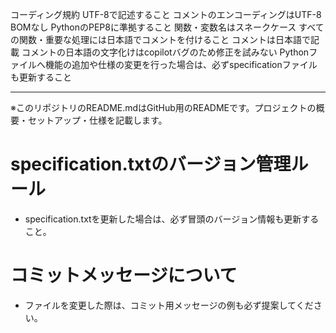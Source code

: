 コーディング規約
UTF-8で記述すること
コメントのエンコーディングはUTF-8 BOMなし
PythonのPEP8に準拠すること
関数・変数名はスネークケース
すべての関数・重要な処理には日本語でコメントを付けること
コメントは日本語で記載
コメントの日本語の文字化けはcopilotバグのため修正を試みない
Pythonファイルへ機能の追加や仕様の変更を行った場合は、必ずspecificationファイルも更新すること

---
※このリポジトリのREADME.mdはGitHub用のREADMEです。プロジェクトの概要・セットアップ・仕様を記載します。

# specification.txtのバージョン管理ルール
- specification.txtを更新した場合は、必ず冒頭のバージョン情報も更新すること。

# コミットメッセージについて
- ファイルを変更した際は、コミット用メッセージの例も必ず提案してください。
